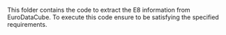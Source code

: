 This folder contains the code to extract the E8 information from EuroDataCube.
To execute this code ensure to be satisfying the specified requirements.
